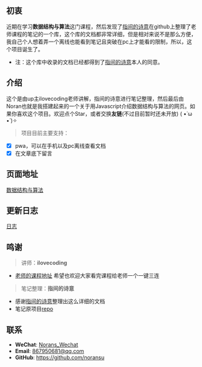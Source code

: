 ## 初衷
近期在学习**数据结构与算法**这门课程，然后发现了[指间的诗意](https://github.com/XPoet)在github上整理了老师课程的笔记的一个库，这个库的文档都非常详细，但是相对来说不是那么方便，我自己个人想着弄一个离线也能看到笔记且突破在pc上才能看的限制，所以，这个项目诞生了。
- 注：这个库中收录的文档已经都得到了[指间的诗意](https://github.com/XPoet)本人的同意。

## 介绍
这个是由up主ilovecoding老师讲解，指间的诗意进行笔记整理，然后最后由Noran也就是我搭建起来的一个关于用Javascript介绍数据结构与算法的网页。如果你喜欢这个项目。欢迎点个Star，或者交换**友链**(不过目前暂时还未开放) ( •̀ ω •́ )✧ 

> 项目目前主要支持：
- [x] pwa，可以在手机以及pc离线查看文档
- [x] 在文章底下留言

## 页面地址
[数据结构与算法](https://noransu.github.io/javascript-DSAA/)

## 更新日志
[日志](https://github.com/noransu/javascript-DSAA/commits/master)

## 鸣谢

> 讲师：**ilovecoding**
- [老师的课程地址](https://www.bilibili.com/video/BV1x7411L7Q7) 希望也欢迎大家看完课程给老师一个一键三连


> 笔记整理：**指间的诗意**
- 感谢[指间的诗意](https://github.com/XPoet)整理出这么详细的文档
- 笔记原项目[repo](https://github.com/XPoet/js-data-structures-and-algorithms)

## 联系

- **WeChat**: <a href="javascript:;">Norans_Wechat</a>
- **Email**:  <a href="mailto:867950681@qq.com">867950681@qq.com</a>
- **GitHub**: <https://github.com/noransu>
